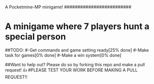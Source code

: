 
A Pocketmine-MP minigame!
#########################
# A minigame where 7 players hunt a special person
##TODO:
#-Get commands and game setting ready[25% done]
#-Make task for games[0% done]
#-Make a win system[0% done]

##Want to help out? Please do so by forking this repo and make a pull request! :+1:
#PLEASE TEST YOUR WORK BEFORE MAKING A PULL REQUEST!!

